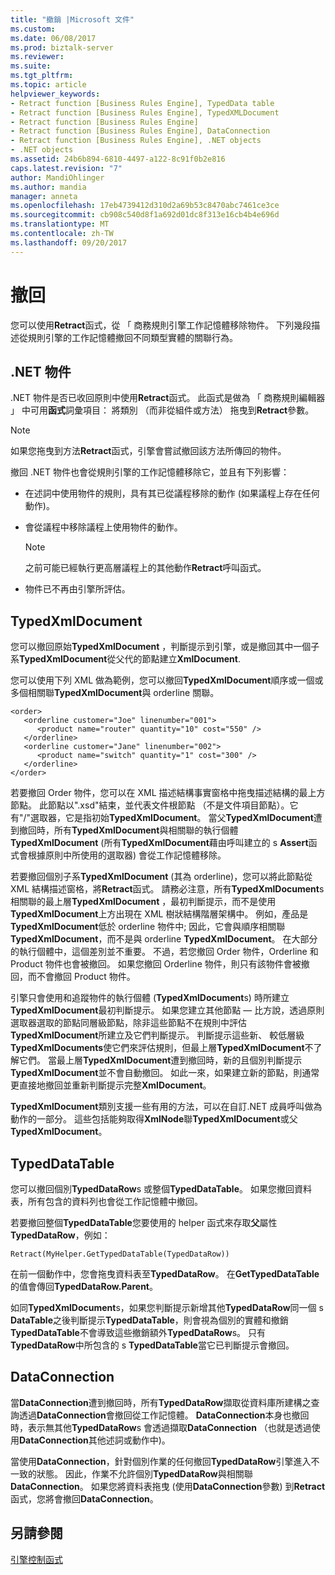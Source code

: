 ```yaml
---
title: "撤銷 |Microsoft 文件"
ms.custom: 
ms.date: 06/08/2017
ms.prod: biztalk-server
ms.reviewer: 
ms.suite: 
ms.tgt_pltfrm: 
ms.topic: article
helpviewer_keywords:
- Retract function [Business Rules Engine], TypedData table
- Retract function [Business Rules Engine], TypedXMLDocument
- Retract function [Business Rules Engine]
- Retract function [Business Rules Engine], DataConnection
- Retract function [Business Rules Engine], .NET objects
- .NET objects
ms.assetid: 24b6b894-6810-4497-a122-8c91f0b2e816
caps.latest.revision: "7"
author: MandiOhlinger
ms.author: mandia
manager: anneta
ms.openlocfilehash: 17eb4739412d310d2a69b53c8470abc7461ce3ce
ms.sourcegitcommit: cb908c540d8f1a692d01dc8f313e16cb4b4e696d
ms.translationtype: MT
ms.contentlocale: zh-TW
ms.lasthandoff: 09/20/2017
---
```

# <a name="retract"></a>撤回
您可以使用**Retract**函式，從 「 商務規則引擎工作記憶體移除物件。 下列幾段描述從規則引擎的工作記憶體撤回不同類型實體的關聯行為。  
  
## <a name="net-objects"></a>.NET 物件  
 .NET 物件是否已收回原則中使用**Retract**函式。 此函式是做為 「 商務規則編輯器 」 中可用**函式**詞彙項目： 將類別 （而非從組件或方法） 拖曳到**Retract**參數。  
  
> [!NOTE]
>  如果您拖曳到方法**Retract**函式，引擎會嘗試撤回該方法所傳回的物件。  
  
 撤回 .NET 物件也會從規則引擎的工作記憶體移除它，並且有下列影響：  
  
-   在述詞中使用物件的規則，具有其已從議程移除的動作 (如果議程上存在任何動作)。  
  
-   會從議程中移除議程上使用物件的動作。  
  
    > [!NOTE]
    >  之前可能已經執行更高層議程上的其他動作**Retract**呼叫函式。  
  
-   物件已不再由引擎所評估。  
  
## <a name="typedxmldocument"></a>TypedXmlDocument  
 您可以撤回原始**TypedXmlDocument** ，判斷提示到引擎，或是撤回其中一個子系**TypedXmlDocument**從父代的節點建立**XmlDocument**.  
  
 您可以使用下列 XML 做為範例，您可以撤回**TypedXmlDocument**順序或一個或多個相關聯**TypedXmlDocument**與 orderline 關聯。  
  
```  
<order>  
   <orderline customer="Joe" linenumber="001">  
      <product name="router" quantity="10" cost="550" />  
   </orderline>  
   <orderline customer="Jane" linenumber="002">  
      <product name="switch" quantity="1" cost="300" />  
   </orderline>  
</order>  
```  
  
 若要撤回 Order 物件，您可以在 XML 描述結構事實窗格中拖曳描述結構的最上方節點。 此節點以".xsd"結束，並代表文件根節點 （不是文件項目節點）。它有"/"選取器，它是指初始**TypedXmlDocument**。 當父**TypedXmlDocument**遭到撤回時，所有**TypedXmlDocument**與相關聯的執行個體**TypedXmlDocument** (所有**TypedXmlDocument**藉由呼叫建立的 s **Assert**函式會根據原則中所使用的選取器) 會從工作記憶體移除。  
  
 若要撤回個別子系**TypedXmlDocument** (其為 orderline)，您可以將此節點從 XML 結構描述窗格，將**Retract**函式。 請務必注意，所有**TypedXmlDocument**s 相關聯的最上層**TypedXmlDocument** ，最初判斷提示，而不是使用**TypedXmlDocument**上方出現在 XML 樹狀結構階層架構中。 例如，產品是**TypedXmlDocument**低於 orderline 物件中; 因此，它會與順序相關聯**TypedXmlDocument**，而不是與 orderline **TypedXmlDocument**。 在大部分的執行個體中，這個差別並不重要。 不過，若您撤回 Order 物件，Orderline 和 Product 物件也會被撤回。 如果您撤回 Orderline 物件，則只有該物件會被撤回，而不會撤回 Product 物件。  
  
 引擎只會使用和追蹤物件的執行個體 (**TypedXmlDocument**s) 時所建立**TypedXmlDocument**最初判斷提示。 如果您建立其他節點 — 比方說，透過原則選取器選取的節點同層級節點，除非這些節點不在規則中評估**TypedXmlDocument**所建立及它們判斷提示。 判斷提示這些新、 較低層級**TypedXmlDocuments**使它們來評估規則，但最上層**TypedXmlDocument**不了解它們。 當最上層**TypedXmlDocument**遭到撤回時，新的且個別判斷提示**TypedXmlDocument**並不會自動撤回。 如此一來，如果建立新的節點，則通常更直接地撤回並重新判斷提示完整**XmlDocument**。  
  
 **TypedXmlDocument**類別支援一些有用的方法，可以在自訂.NET 成員呼叫做為動作的一部分。 這些包括能夠取得**XmlNode**聯**TypedXmlDocument**或父**TypedXmlDocument**。  
  
## <a name="typeddatatable"></a>TypedDataTable  
 您可以撤回個別**TypedDataRow**s 或整個**TypedDataTable**。 如果您撤回資料表，所有包含的資料列也會從工作記憶體中撤回。  
  
 若要撤回整個**TypedDataTable**您要使用的 helper 函式來存取**父**屬性**TypedDataRow**，例如：  
  
```  
Retract(MyHelper.GetTypedDataTable(TypedDataRow))  
```  
  
 在前一個動作中，您會拖曳資料表至**TypedDataRow**。 在**GetTypedDataTable**的值會傳回**TypedDataRow.Parent**。  
  
 如同**TypedXmlDocument**s，如果您判斷提示新增其他**TypedDataRow**同一個 s **DataTable**之後判斷提示**TypedDataTable**，則會視為個別的實體和撤銷**TypedDataTable**不會導致這些撤銷額外**TypedDataRow**s。 只有**TypedDataRow**中所包含的 s **TypedDataTable**當它已判斷提示會撤回。  
  
## <a name="dataconnection"></a>DataConnection  
 當**DataConnection**遭到撤回時，所有**TypedDataRow**擷取從資料庫所建構之查詢透過**DataConnection**會撤回從工作記憶體。 **DataConnection**本身也撤回時，表示無其他**TypedDataRow**s 會透過擷取**DataConnection** （也就是透過使用**DataConnection**其他述詞或動作中)。  
  
 當使用**DataConnection**，針對個別作業的任何撤回**TypedDataRow**引擎進入不一致的狀態。 因此，作業不允許個別**TypedDataRow**與相關聯**DataConnection**。 如果您將資料表拖曳 (使用**DataConnection**參數) 到**Retract**函式，您將會撤回**DataConnection**。  
  
## <a name="see-also"></a>另請參閱  
 [引擎控制函式](../core/engine-control-functions.md)